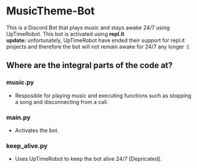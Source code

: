 # MusicTheme-Bot
This is a Discord Bot that plays music and stays awake 24/7 using UpTimeRobot. This bot is activated using **repl.it** <br />
**update:** unfortunately, UpTimeRobot have ended their support for repl.it projects and therefore the bot will not remain awake for 24/7 any longer :(
## Where are the integral parts of the code at?
### music.py
- Resposible for playing music and executing functions such as stopping a song and disconnecting from a call. <br />
### main.py
- Activates the bot. <br />
### keep_alive.py
- Uses UpTimeRobot to keep the bot alive 24/7 [Depricated]. <br />
